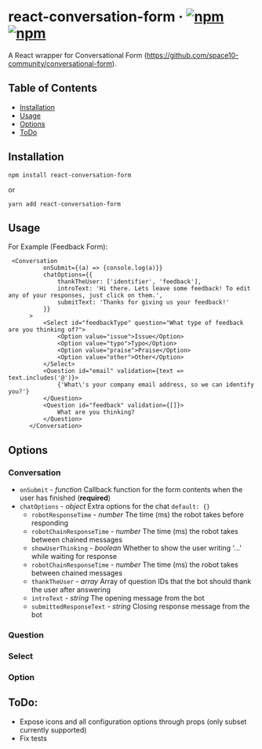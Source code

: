 # react-conversation-form &middot; [![npm](https://img.shields.io/npm/v/react-conversation-form.svg?style=flat-square)](https://www.npmjs.com/package/react-conversation-form)   [![npm](https://img.shields.io/npm/dw/react-conversation-form.svg?style=flat-square)]()

A React wrapper for Conversational Form (https://github.com/space10-community/conversational-form).

## Table of Contents

- [Installation](#installation)
- [Usage](#usage)
- [Options](#options)
- [ToDo](#todo)

## Installation

`npm install react-conversation-form`

or 

`yarn add react-conversation-form`

## Usage

For Example (Feedback Form):

     <Conversation
              onSubmit={(a) => {console.log(a)}}
              chatOptions={{
                  thankTheUser: ['identifier', 'feedback'],
                  introText: 'Hi there. Lets leave some feedback! To edit any of your responses, just click on them.',
                  submitText: 'Thanks for giving us your feedback!'
              }}
          >
              <Select id="feedbackType" question="What type of feedback are you thinking of?">
                  <Option value="issue">Issue</Option>
                  <Option value="typo">Typo</Option>
                  <Option value="praise">Praise</Option>
                  <Option value="other">Other</Option>
              </Select>
              <Question id="email" validation={text => text.includes('@')}>
                  {'What\'s your company email address, so we can identify you?'}
              </Question>
              <Question id="feedback" validation={[]}>
                  What are you thinking?
              </Question>
          </Conversation>
  
## Options

### Conversation
* `onSubmit` - *function* Callback function for the form contents when the user has finished (**required**)
* `chatOptions` - *object* Extra options for the chat `default: {}`
    * `robotResponseTime` - *number* The time (ms) the robot takes before responding
    * `robotChainResponseTime` - *number* The time (ms) the robot takes between chained messages
    * `showUserThinking` - *boolean* Whether to show the user writing '...' while waiting for response
    * `robotChainResponseTime` - *number* The time (ms) the robot takes between chained messages
    * `thankTheUser` - *array* Array of question IDs that the bot should thank the user after answering
    * `introText` - *string* The opening message from the bot
    * `submittedResponseText` - *string* Closing response message from the bot

### Question

### Select

### Option

## ToDo:

- Expose icons and all configuration options through props (only subset currently supported)
- Fix tests
